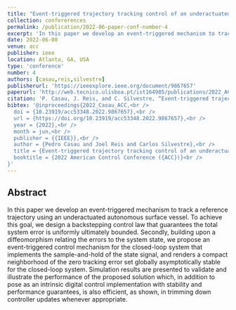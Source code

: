 ```yaml
---
title: "Event-triggered trajectory tracking control of an underactuated autonomous surface vessel"
collection: confererences
permalink: /publication/2022-06-paper-conf-number-4
excerpt: 'In this paper we develop an event-triggered mechanism to track a reference trajectory using an underactuated autonomous surface vessel.'
date: 2022-06-08
venue: acc
publisher: ieee
location: Atlanta, GA, USA
type: 'conference'
number: 4
authors: [casau,reis,silvestre]
publisherurl: 'https://ieeexplore.ieee.org/document/9867657'
paperurl: 'http://web.tecnico.ulisboa.pt/ist164985/publications/2022_ACC_Event-triggered_trajectory_tracking_control_of_an_underactuated_autonomous_surface_vessel.pdf'
citation: 'P. Casau, J. Reis, and C. Silvestre, “Event-triggered trajectory tracking control of an underactuated autonomous surface vessel,” 2022 American Control Conference (ACC). IEEE, Jun. 08, 2022.'
bibtex: '@inproceedings{2022_Casau_ACC,<br />
  doi = {10.23919/acc53348.2022.9867657},<br />
  url = {https://doi.org/10.23919/acc53348.2022.9867657},<br />
  year = {2022},<br />
  month = jun,<br />
  publisher = {{IEEE}},<br />
  author = {Pedro Casau and Joel Reis and Carlos Silvestre},<br />
  title = {Event-triggered trajectory tracking control of an underactuated autonomous surface vessel},<br />
  booktitle = {2022 American Control Conference ({ACC})}<br />
}' 
---
```

**Abstract**
---
In this paper we develop an event-triggered mechanism to track a reference trajectory using an underactuated autonomous surface vessel.
To achieve this goal, we design a backstepping control law that guarantees the total system error is uniformly ultimately bounded.
Secondly, building upon a diffeomorphism relating the errors to the system state, we propose an event-triggered control mechanism for the closed-loop system that implements the sample-and-hold of the state signal, and renders a compact neighborhood of the zero tracking error set globally asymptotically stable for the closed-loop system.
Simulation results are presented to validate and illustrate the performance of the proposed solution which, in addition to pose as an intrinsic digital control implementation with stability and performance guarantees, is also efficient, as shown, in trimming down controller updates whenever appropriate.
